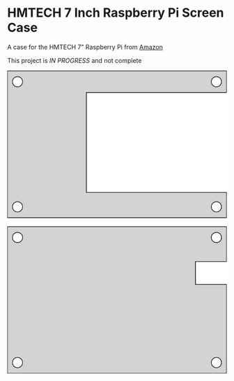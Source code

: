 # HMTECH 7 Inch Raspberry Pi Screen Case

A case for the HMTECH 7" Raspberry Pi from [Amazon](https://www.amazon.com/dp/B09MFNLRQQ)

This project is *IN PROGRESS* and not complete

![cutout diagram](https://raw.githubusercontent.com/pcon/lasercutting/main/hmtech_case/assets/hmtech_case.svg)